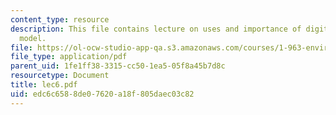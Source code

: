 ```yaml
---
content_type: resource
description: This file contains lecture on uses and importance of digital elevation
  model.
file: https://ol-ocw-studio-app-qa.s3.amazonaws.com/courses/1-963-environmental-engineering-applications-of-geographic-information-systems-fall-2004/edc6c6588de07620a18f805daec03c82_lec6.pdf
file_type: application/pdf
parent_uid: 1fe1ff38-3315-cc50-1ea5-05f8a45b7d8c
resourcetype: Document
title: lec6.pdf
uid: edc6c658-8de0-7620-a18f-805daec03c82
---
```

